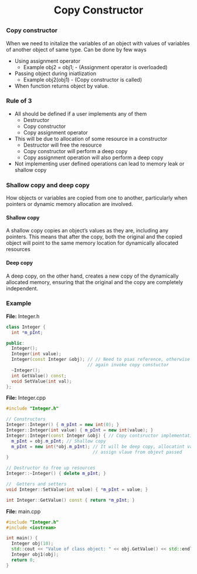 <h1 style="text-align:center;"> Copy Constructor </p>

### Copy constructor

When we need to initalize the variables of an object with values of variables of another object of same type.
Can be done by few ways

- Using assignment operator
  - Example obj2 = obj1; - (Assignment operator is overloaded)
- Passing object during iniatlization
  - Example obj2(obj1) - (Copy constructor is called)
- When function returns object by value.

### Rule of 3

- All should be defined if a user implements any of them
  - Destructor
  - Copy constructor
  - Copy assignment operator
- This will be due to allocation of some resource in a constructor
  - Destructor will free the resource
  - Copy constructor will perform a deep copy
  - Copy assignment operation will also perform a deep copy
- Not implementing user defined operations can lead to memory leak or shallow copy

### Shallow copy and deep copy

How objects or variables are copied from one to another, particularly when pointers or dynamic memory allocation are involved.

#### Shallow copy

A shallow copy copies an object’s values as they are, including any pointers. This means that after the copy, both the original and the copied object will point to the same memory location for dynamically allocated resources

#### Deep copy

A deep copy, on the other hand, creates a new copy of the dynamically allocated memory, ensuring that the original and the copy are completely independent.

### Example

**File:** Integer.h

```cpp
class Integer {
  int *m_pInt;

public:
  Integer();
  Integer(int value);
  Integer(const Integer &obj); // // Need to psas reference, otherwise it will
                               // again invoke copy constuctor
  ~Integer();
  int GetValue() const;
  void SetValue(int val);
};
```

**File:** Integer.cpp

```cpp
#include "Integer.h"

// Constructors
Integer::Integer() { m_pInt = new int(0); }
Integer::Integer(int value) { m_pInt = new int(value); }
Integer::Integer(const Integer &obj) { // Copy contsructor implementation
  m_pInt = obj.m_pInt; // Shallow copy
  m_pInt = new int(*obj.m_pInt); // It will be deep copy, allocatint value and
                                 // assign vlaue from objevt passed
}

// Destructor to free up resources
Integer::~Integer() { delete m_pInt; }

//  Getters and setters
void Integer::SetValue(int value) { *m_pInt = value; }

int Integer::GetValue() const { return *m_pInt; }
```

**File:** main.cpp

```cpp
#include "Integer.h"
#include <iostream>

int main() {
  Integer obj(10);
  std::cout << "Value of class object: " << obj.GetValue() << std::endl;
  Integer obj1(obj);
  return 0;
}
```
